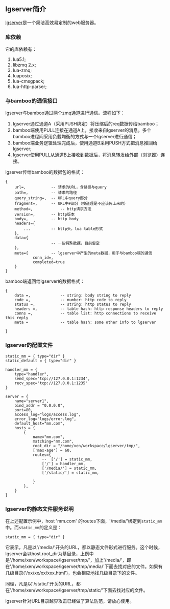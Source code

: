 ## lgserver简介

[lgserver](https://github.com/daogangtang/lgserver)是一个简洁高效易定制的web服务器。

### 库依赖

它的库依赖有：
1. lua5.1;
1. libzmq  2.x;
1. lua-zmq;
1. luaposix;
1. lua-cmsgpack;
1. lua-http-parser;

### 与bamboo的通信接口

lgserver与bamboo通过两个zmq通道进行通信。流程如下：
1. lgserver通过通道A（采用PUSH绑定）将压缩后的req数据传给bamboo；
2. bamboo端使用PULL连接在通道A上，接收来自lgserver的消息。多个bamboo进程间采用负载均衡的方式与一个lgserver进行通信；
3. bamboo端业务逻辑处理完成后，使用通道B采用PUSH方式把消息推回给lgserver;
4. lgserver使用PULL从通道B上接收到数据后，将消息转发给外部（浏览器）连接。

lgserver传给bamboo的数据包的格式：

	{
		url=,			-- 请求的URL，含路径与query
		path=,			-- 请求的路径
		query_string=,	-- URL中query部分
		fragment=,		-- URL中#部分（按道理是不应该传上来的）
		method=,			-- http请求方法
		version=,		-- http版本
		body=,			-- http body
		headers={
			...			-- http头，lua table形式
		}, 
		data={
						-- 一些特殊数据，目前留空
		}, 
		meta={			-- lgserver中产生的meta数据，用于与bamboo端的通信
				conn_id=, 
				completed=true
		}
	}

bamboo端返回给lgserver的数据格式：

	{
		data =,  			-- string: body string to reply
		code =,			    -- number: http code to reply
		status =,		    -- string: http status to reply
		headers =,		    -- table hash: http response headers to reply
		conns =,			-- table list: http connections to receive this reply
		meta =				-- table hash: some other info to lgserver

	}


### lgserver的配置文件

	static_mm = { type="dir" }
	static_default = { type="dir" }

	handler_mm = { 
		type="handler", 
		send_spec='tcp://127.0.0.1:1234',
		recv_spec='tcp://127.0.0.1:1235'
	}

	server = {
		name="server1",
		bind_addr = "0.0.0.0",
		port=80,
		access_log="logs/access.log",
		error_log="logs/error.log",
		default_host="mm.com",
		hosts = { 
			{       
				name="mm.com",
				matching="mm.com",
				root_dir = "/home/xen/workspace/lgserver/tmp/",
				['max-age'] = 60,
				routes={
					--	['/'] = static_mm,
					['/'] = handler_mm,
					['/media/'] = static_mm,
					['/static/'] = static_mm,
					
				}
			},
		}
	}


### lgserver的静态文件服务说明

在上述配置示例中，host 'mm.com' 的routes下面，'/media/'绑定到`static_mm`中。而`static_mm`的定义是：
	
	static_mm = { type="dir" }
	
它表示，凡是以'/media/'开头的URL，都以静态文件形式进行服务。这个时候，lgserver会以host.root_dir为基目录，上例中是'/home/xen/workspace/lgserver/tmp/'，加上'/media/'，即在'/home/xen/workspace/lgserver/tmp/media/'下面去找对应的文件。如果有几级目录('/xx/xx/xx/xxx.html')，也会相应地找几级目录下的文件。

同理，凡是以'/static/'开关的URL，都在'/home/xen/workspace/lgserver/tmp/static/'下面去找对应的文件。

lgserver针对URL目录越界攻击已经做了算法防范，请放心使用。
